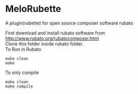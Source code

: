 # MeloRubette
A plugin(rubette) for open source composer software rubato<br />

First download and install rubato software from http://www.rubato.org/rubatocomposer.html<br />
Clone this folder inside rubato folder. <br/>
To Run in Rubato<br/>
```
make clean
make
```
To only compile<br/>
```
make clean
make compile
```
